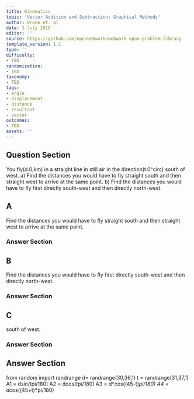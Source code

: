 ```yaml
---
title: Kinematics
topic: 'Vector Addition and Subtraction: Graphical Methods'
author: Urone et. al
date: 3 July 2018
editor: ''
source: https://github.com/openwebwork/webwork-open-problem-library
template_version: 1.1
type: ''
difficulty:
- TBD
randomization:
- TBD
taxonomy:
- TBD
tags:
- angle
- displacement
- distance
- resultant
- vector
outcomes:
- TBD
assets: ''
---
```


## Question Section 

You fly(d.0,km) in a straight line in still air in the direction(t.0^circ) south of west.
a) Find the distances you would have to fly straight south and then straight west to arrive at the same point.
b) Find the distances you would have to fly first directly south-west and then directly north-west.

## A
Find the distances you would have to fly straight south and then straight west to arrive at the same point.
### Answer Section
## B
Find the distances you would have to fly first directly south-west and then directly north-west.
### Answer Section
## C
south of west.
### Answer Section


## Answer Section

from random import randrange
d= randrange(30,36,1)
t = randrange(31,37,1)
A1 = d*sin(t*pi/180)
A2 = d*cos(t*pi/180)
A3 = d*cos((45-t)*pi/180)
A4 = d*cos((45+t)*pi/180)